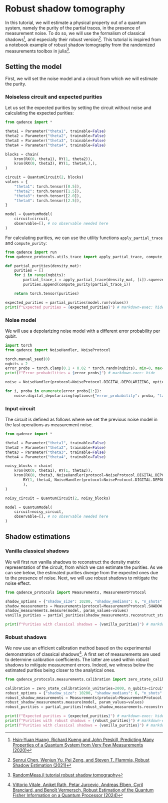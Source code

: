 # Robust shadow tomography

In this tutorial, we will estimate a physical property out of a quantum system, namely the purity of the partial traces, in the presence of measurement noise. To do so, we will use the formalism of classical shadows[^1], and especially their robust version[^2]. This tutorial is inspired from a notebook example of robust shadow tomography from the randomized measurements toolbox in julia[^3].


## Setting the model

First, we will set the noise model and a circuit from which we will estimate the purity.

### Noiseless circuit and expected purities

Let us set the expected purities by setting the circuit without noise and calculating the expected purities:

```python exec="on" source="material-block" session="shadow_tomo" result="json"
from qadence import *

theta1 = Parameter("theta1", trainable=False)
theta2 = Parameter("theta2", trainable=False)
theta3 = Parameter("theta3", trainable=False)
theta4 = Parameter("theta4", trainable=False)

blocks = chain(
    kron(RX(0, theta1), RY(1, theta2)),
    kron(RX(0, theta3), RY(1, theta4,),),
)

circuit = QuantumCircuit(2, blocks)
values = {
    "theta1": torch.tensor([0.5]),
    "theta2": torch.tensor([1.5]),
    "theta3": torch.tensor([2.0]),
    "theta4": torch.tensor([2.5]),
}

model = QuantumModel(
    circuit=circuit,
    observable=[], # no observable needed here
)
```

For calculating purities, we can use the utility functions `apply_partial_trace` and `compute_purity`:

```python exec="on" source="material-block" session="shadow_tomo" result="json"
from qadence import run
from qadence_protocols.utils_trace import apply_partial_trace, compute_purity

def partial_purities(density_mat):
    purities = []
    for i in range(nqbits):
        partial_trace_i = apply_partial_trace(density_mat, [i]).squeeze()
        purities.append(compute_purity(partial_trace_i))

    return torch.tensor(purities)

expected_purities = partial_purities(model.run(values))
print(f"Expected purities = {expected_purities}") # markdown-exec: hide
```

### Noise model
We will use a depolarizing noise model with a different error probability per qubit.

```python exec="on" source="material-block" session="shadow_tomo" result="json"
import torch
from qadence import NoiseHandler, NoiseProtocol

torch.manual_seed(0)
nqbits = 2
error_probs = torch.clamp(0.1 + 0.02 * torch.randn(nqbits), min=0, max=1)
print(f"Error probabilities = {error_probs}") # markdown-exec: hide

noise = NoiseHandler(protocol=NoiseProtocol.DIGITAL.DEPOLARIZING, options={"error_probability": error_probs[0], "target": 0})

for i, proba in enumerate(error_probs[1:]):
    noise.digital_depolarizing(options={"error_probability": proba, "target": i+1})
```

### Input circuit
The circuit is defined as follows where we set the previous noise model in the last operations as measurement noise.

```python exec="on" source="material-block" session="shadow_tomo" result="json"
from qadence import *

theta1 = Parameter("theta1", trainable=False)
theta2 = Parameter("theta2", trainable=False)
theta3 = Parameter("theta3", trainable=False)
theta4 = Parameter("theta4", trainable=False)

noisy_blocks = chain(
    kron(RX(0, theta1), RY(1, theta2)),
    kron(RX(0, theta3, NoiseHandler(protocol=NoiseProtocol.DIGITAL.DEPOLARIZING, options={"error_probability": error_probs[0], "target": 0})),
        RY(1, theta4, NoiseHandler(protocol=NoiseProtocol.DIGITAL.DEPOLARIZING, options={"error_probability": error_probs[1], "target": 1})),
        ),
)

noisy_circuit = QuantumCircuit(2, noisy_blocks)

model = QuantumModel(
    circuit=noisy_circuit,
    observable=[], # no observable needed here
)
```

## Shadow estimations

### Vanilla classical shadows
We will first run vanilla shadows to reconstruct the density matrix representation of the circuit, from which we can estimate the purities.
As we can see below, the estimated purities diverge from the expected ones due to the presence of noise. Next, we will use robust shadows to mitigate the noise effect.

```python exec="on" source="material-block" session="shadow_tomo" result="json"
from qadence_protocols import Measurements, MeasurementProtocol

shadow_options = {"shadow_size": 10200, "shadow_medians": 6, "n_shots":1000}
shadow_measurements = Measurements(protocol=MeasurementProtocol.SHADOW, options=shadow_options)
shadow_measurements.measure(model, param_values=values)
vanilla_purities = partial_purities(shadow_measurements.reconstruct_state())

print(f"Purities with classical shadows = {vanilla_purities}") # markdown-exec: hide
```

### Robust shadows

We now use an efficient calibration method based on the experimental demonstration of classical shadows[^4]. A first set of measurements are used to determine calibration coefficients. The latter are used within robust shadows to mitigate measurement errors.
Indeed, we witness below the estimated purities being closer to the analytical ones.

```python exec="on" source="material-block" session="shadow_tomo" result="json"
from qadence_protocols.measurements.calibration import zero_state_calibration

calibration = zero_state_calibration(n_unitaries=2000, n_qubits=circuit.n_qubits, n_shots=10000, noise=noise)
robust_options = {"shadow_size": 10200, "shadow_medians": 6, "n_shots":1000, "calibration": calibration}
robust_shadow_measurements = Measurements(protocol=MeasurementProtocol.ROBUST_SHADOW, options=robust_options)
robust_shadow_measurements.measure(model, param_values=values)
robust_purities = partial_purities(robust_shadow_measurements.reconstruct_state())

print(f"Expected purities = {expected_purities}") # markdown-exec: hide
print(f"Purities with robust shadows = {robust_purities}") # markdown-exec: hide
print(f"Purities with classical shadows = {vanilla_purities}") # markdown-exec: hide
```


[^1]: [Hsin-Yuan Huang, Richard Kueng and John Preskill, Predicting Many Properties of a Quantum System from Very Few Measurements (2020)](https://arxiv.org/abs/2002.08953)

[^2]: [Senrui Chen, Wenjun Yu, Pei Zeng, and Steven T. Flammia, Robust Shadow Estimation (2021)](https://journals.aps.org/prxquantum/abstract/10.1103/PRXQuantum.2.030348)

[^3]: [RandomMeas.jl tutorial robust shadow tomography](https://github.com/bvermersch/RandomMeas.jl/blob/main/examples/RobustShadowTomography.ipynb)

[^4]: [Vittorio Vitale, Aniket Rath, Petar Jurcevic, Andreas Elben, Cyril Branciard, and Benoît Vermersch, Robust Estimation of the Quantum Fisher Information on a Quantum Processor (2024)](https://journals.aps.org/prxquantum/abstract/10.1103/PRXQuantum.5.030338)
